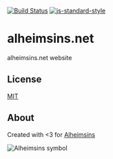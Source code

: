 [![Build Status](https://travis-ci.org/Alheimsins/alheimsins.net.svg?branch=master)](https://travis-ci.org/Alheimsins/alheimsins.net)
[![js-standard-style](https://img.shields.io/badge/code%20style-standard-brightgreen.svg?style=flat)](https://github.com/feross/standard)

# alheimsins.net

alheimsins.net website

## License

[MIT](LICENSE)

## About

Created with <3 for [Alheimsins](https://github.com/Alheimsins)

![Alheimsins symbol](https://file-qwoleuymtm.now.sh "Alheimsins symbol")
